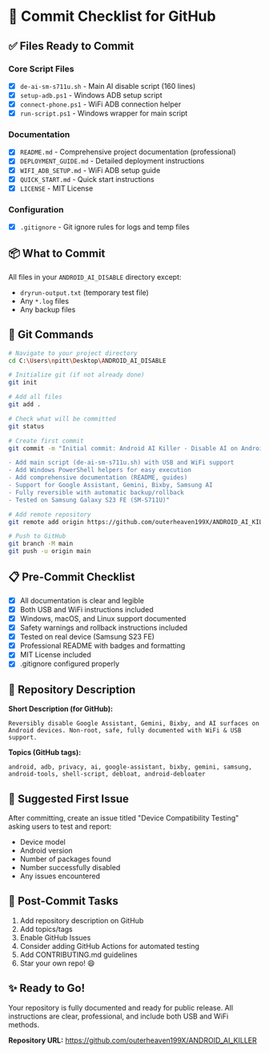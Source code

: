 # 🚀 Commit Checklist for GitHub

## ✅ Files Ready to Commit

### Core Script Files
- [x] `de-ai-sm-s711u.sh` - Main AI disable script (160 lines)
- [x] `setup-adb.ps1` - Windows ADB setup script
- [x] `connect-phone.ps1` - WiFi ADB connection helper
- [x] `run-script.ps1` - Windows wrapper for main script

### Documentation
- [x] `README.md` - Comprehensive project documentation (professional)
- [x] `DEPLOYMENT_GUIDE.md` - Detailed deployment instructions
- [x] `WIFI_ADB_SETUP.md` - WiFi ADB setup guide
- [x] `QUICK_START.md` - Quick start instructions
- [x] `LICENSE` - MIT License

### Configuration
- [x] `.gitignore` - Git ignore rules for logs and temp files

## 📦 What to Commit

All files in your `ANDROID_AI_DISABLE` directory except:
- `dryrun-output.txt` (temporary test file)
- Any `*.log` files
- Any backup files

## 🎯 Git Commands

```bash
# Navigate to your project directory
cd C:\Users\npitt\Desktop\ANDROID_AI_DISABLE

# Initialize git (if not already done)
git init

# Add all files
git add .

# Check what will be committed
git status

# Create first commit
git commit -m "Initial commit: Android AI Killer - Disable AI on Android devices

- Add main script (de-ai-sm-s711u.sh) with USB and WiFi support
- Add Windows PowerShell helpers for easy execution
- Add comprehensive documentation (README, guides)
- Support for Google Assistant, Gemini, Bixby, Samsung AI
- Fully reversible with automatic backup/rollback
- Tested on Samsung Galaxy S23 FE (SM-S711U)"

# Add remote repository
git remote add origin https://github.com/outerheaven199X/ANDROID_AI_KILLER.git

# Push to GitHub
git branch -M main
git push -u origin main
```

## 📋 Pre-Commit Checklist

- [x] All documentation is clear and legible
- [x] Both USB and WiFi instructions included
- [x] Windows, macOS, and Linux support documented
- [x] Safety warnings and rollback instructions included
- [x] Tested on real device (Samsung S23 FE)
- [x] Professional README with badges and formatting
- [x] MIT License included
- [x] .gitignore configured properly

## 🎨 Repository Description

**Short Description (for GitHub):**
```
Reversibly disable Google Assistant, Gemini, Bixby, and AI surfaces on Android devices. Non-root, safe, fully documented with WiFi & USB support.
```

**Topics (GitHub tags):**
```
android, adb, privacy, ai, google-assistant, bixby, gemini, samsung, android-tools, shell-script, debloat, android-debloater
```

## 📝 Suggested First Issue

After committing, create an issue titled "Device Compatibility Testing" asking users to test and report:
- Device model
- Android version
- Number of packages found
- Number successfully disabled
- Any issues encountered

## 🌟 Post-Commit Tasks

1. Add repository description on GitHub
2. Add topics/tags
3. Enable GitHub Issues
4. Consider adding GitHub Actions for automated testing
5. Add CONTRIBUTING.md guidelines
6. Star your own repo! 😄

## ✨ Ready to Go!

Your repository is fully documented and ready for public release. All instructions are clear, professional, and include both USB and WiFi methods.

**Repository URL:** https://github.com/outerheaven199X/ANDROID_AI_KILLER
